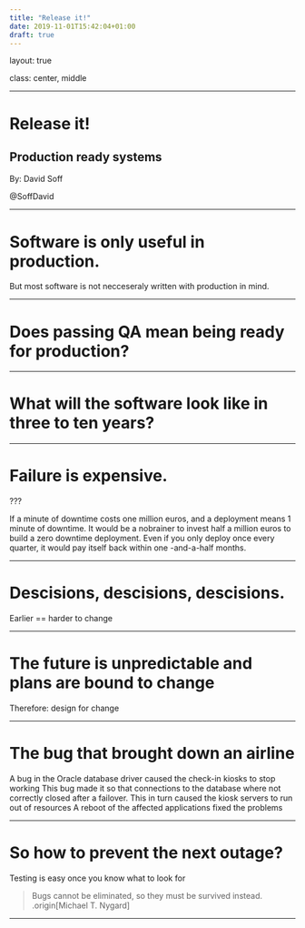 ```yaml
---
title: "Release it!"
date: 2019-11-01T15:42:04+01:00
draft: true
---
```

layout: true

class: center, middle

---

# Release it!

## Production ready systems

By: David Soff

@SoffDavid

---

# Software is only useful in production.

But most software is not necceseraly written with production in mind.

---

# Does passing QA mean being ready for production?

---

# What will the software look like in three to ten years?

---

# Failure is expensive.

???

If a minute of downtime costs one million euros, and a deployment means 1 minute of downtime.
It would be a nobrainer to invest half a million euros to build a zero downtime deployment.
Even if you only deploy once every quarter, it would pay itself back within one -and-a-half months.

---

# Descisions, descisions, descisions.

Earlier == harder to change

---

# The future is unpredictable and plans are bound to change

Therefore: design for change

---

# The bug that brought down an airline

A bug in the Oracle database driver caused the check-in kiosks to stop working
This bug made it so that connections to the database where not correctly closed after a failover.
This in turn caused the kiosk servers to run out of resources
A reboot of the affected applications fixed the problems

---

# So how to prevent the next outage?

Testing is easy once you know what to look for

> Bugs cannot be eliminated, so they must be survived instead.
> .origin[Michael T. Nygard]

---